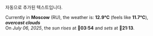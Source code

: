 
자동으로 추가된 텍스트입니다.

<!--START_SECTION:weather:moscow-->
Currently in **Moscow** (RU), the weather is: **12.9°C** (feels like **11.7°C**), ***overcast clouds***<br/>
On *July 06, 2025*, the *sun rises* at 🌅**03:54** and *sets* at 🌇**21:13**.
<!--END_SECTION:weather-->
